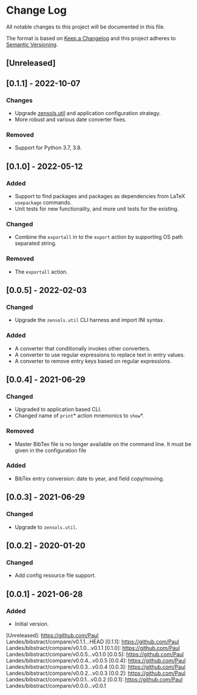 # Change Log
All notable changes to this project will be documented in this file.

The format is based on [Keep a Changelog](http://keepachangelog.com/)
and this project adheres to [Semantic Versioning](http://semver.org/).


## [Unreleased]


## [0.1.1] - 2022-10-07
### Changes
- Upgrade [zensols.util] and application configuration strategy.
- More robust and various date converter fixes.

### Removed
- Support for Python 3.7, 3.8.


## [0.1.0] - 2022-05-12
### Added
- Support to find packages and packages as dependencies from LaTeX `usepackage`
  commands.
- Unit tests for new functionality, and more unit tests for the existing.

### Changed
- Combine the `exportall` in to the `export` action by supporting OS path
  separated string.

### Removed
- The `exportall` action.



## [0.0.5] - 2022-02-03
### Changed
- Upgrade the `zensols.util` CLI harness and import INI syntax.

### Added
- A converter that conditionally invokes other converters.
- A converter to use regular expressions to replace text in entry values.
- A converter to remove entry keys based on regular expressions.


## [0.0.4] - 2021-06-29
### Changed
- Upgraded to application based CLI.
- Changed name of `print`* action mnemonics to `show`*.

### Removed
- Master BibTex file is no longer available on the command line.  It must be
  given in the configuration file

### Added
- BibTex entry conversion: date to year, and field copy/moving.


## [0.0.3] - 2021-06-29
### Changed
- Upgrade to `zensols.util`.


## [0.0.2] - 2020-01-20
### Changed
- Add config resource file support.


## [0.0.1] - 2021-06-28
### Added
- Initial version.


<!-- links -->
[Unreleased]: https://github.com/Paul Landes/bibstract/compare/v0.1.1...HEAD
[0.1.1]: https://github.com/Paul Landes/bibstract/compare/v0.1.0...v0.1.1
[0.1.0]: https://github.com/Paul Landes/bibstract/compare/v0.0.5...v0.1.0
[0.0.5]: https://github.com/Paul Landes/bibstract/compare/v0.0.4...v0.0.5
[0.0.4]: https://github.com/Paul Landes/bibstract/compare/v0.0.3...v0.0.4
[0.0.3]: https://github.com/Paul Landes/bibstract/compare/v0.0.2...v0.0.3
[0.0.2]: https://github.com/Paul Landes/bibstract/compare/v0.0.1...v0.0.2
[0.0.1]: https://github.com/Paul Landes/bibstract/compare/v0.0.0...v0.0.1

[zensols.util]: https://github.com/plandes/util
